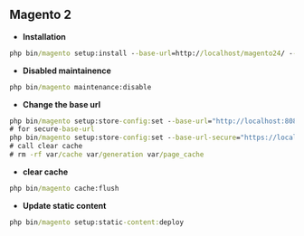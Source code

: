 ## Magento 2
- **Installation**
```cmd
php bin/magento setup:install --base-url=http://localhost/magento24/ --db-host=localhost --db-name=yourdbname --db-user=yourdbuser --db-password=yourdbpassword --admin-firstname=admin --admin-lastname=admin --admin-email=admin@admin.com --admin-user=admin --admin-password=admin123 --language=en_US --currency=USD --timezone=America/Chicago --use-rewrites=1 --backend-frontname=admin --search-engine=elasticsearch7 --elasticsearch-host=localhost --elasticsearch-port=9200
```
- **Disabled maintainence**
```cmd
php bin/magento maintenance:disable
```
- **Change the base url**
```cmd
php bin/magento setup:store-config:set --base-url="http://localhost:8080/"
# for secure-base-url
php bin/magento setup:store-config:set --base-url-secure="https://localhost:8080/"
# call clear cache
# rm -rf var/cache var/generation var/page_cache  
```
- **clear cache**
```cmd
php bin/magento cache:flush
```
- **Update static content**
```cmd
php bin/magento setup:static-content:deploy
```

